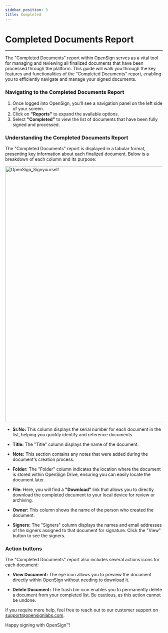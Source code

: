 ```yaml
---
sidebar_position: 3
title: Completed
---
```

# Completed Documents Report
---

The "Completed Documents" report within OpenSign serves as a vital tool for managing and reviewing all finalized documents that have been processed through the platform. This guide will walk you through the key features and functionalities of the "Completed Documents" report, enabling you to efficiently navigate and manage your signed documents.

### Navigating to the Completed Documents Report

1. Once logged into OpenSign, you'll see a navigation panel on the left side of your screen.
2. Click on **"Reports"** to expand the available options.
3. Select **"Completed"** to view the list of documents that have been fully signed and processed.

### Understanding the Completed Documents Report

The "Completed Documents" report is displayed in a tabular format, presenting key information about each finalized document. Below is a breakdown of each column and its purpose:

<img width="816" alt="OpenSign_Signyourself" src="https://github.com/user-attachments/assets/4694c9b3-ca2c-4f27-a9d9-8dca220a4124" />

- **Sr.No:** This column displays the serial number for each document in the list, helping you quickly identify and reference documents.

- **Title:** The "Title" column displays the name of the document.
  
- **Note:** This section contains any notes that were added during the document's creation process.

- **Folder:** The "Folder" column indicates the location where the document is stored within OpenSign Drive, ensuring you can easily locate the document later.

- **File:** Here, you will find a **"Download"** link that allows you to directly download the completed document to your local device for review or archiving.

- **Owner:** This column shows the name of the person who created the document.

- **Signers:** The "Signers" column displays the names and email addresses of the signers assigned to that document for signature. Click the "View" button to see the signers.

### Action buttons

The "Completed Documents" report also includes several actions icons for each document:

- **View Document:** The eye icon allows you to preview the document directly within OpenSign without needing to download it.

- **Delete Document:** The trash bin icon enables you to permanently delete a document from your completed list. Be cautious, as this action cannot be undone.

If you require more help, feel free to reach out to our customer support on support@opensignlabs.com.

Happy signing with OpenSign™!
